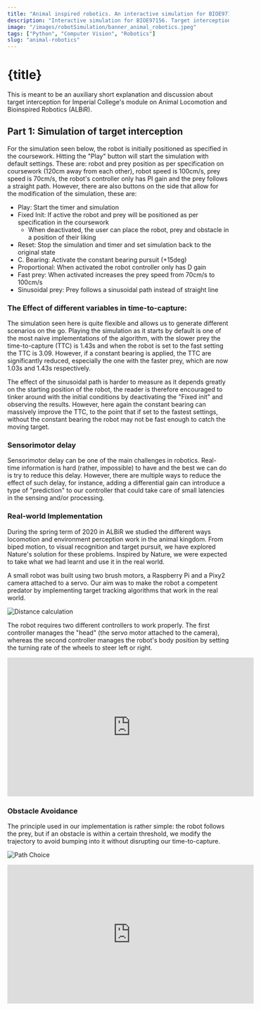 ```yaml
---
title: "Animal inspired robotics. An interactive simulation for BIOE97156"
description: "Interactive simulation for BIOE97156. Target interception algorithms and real-world robot implementation with computer vision and obstacle avoidance."
image: "/images/robotSimulation/banner_animal_robotics.jpeg"
tags: ["Python", "Computer Vision", "Robotics"]
slug: "animal-robotics"
---
```


# {title}

This is meant to be an auxiliary short explanation and discussion about target interception for Imperial College's module on Animal Locomotion and Bioinspired Robotics (ALBiR).

## Part 1: Simulation of target interception
For the simulation seen below, the robot is initially positioned as specified in the coursework. Hitting the "Play" button will start the simulation with default settings. These are: robot and prey position as per specification on coursework (120cm away from each other), robot speed is 100cm/s, prey speed is 70cm/s, the robot's controller only has PI gain and the prey follows a straight path. However, there are also buttons on the side that allow for the modification of the simulation, these are:

* Play: Start the timer and simulation
* Fixed Init: If active the robot and prey will be positioned as per specification in the coursework
  * When deactivated, the user can place the robot, prey and obstacle in a position of their liking
* Reset: Stop the simulation and timer and set simulation back to the original state
* C. Bearing: Activate the constant bearing pursuit  (+15deg)
* Proportional: When activated the robot controller only has D gain
* Fast prey: When activated increases the prey speed from 70cm/s to 100cm/s
* Sinusoidal prey: Prey follows a sinusoidal path instead of straight line

### The Effect of different variables in time-to-capture:

The simulation seen here is quite flexible and allows us to generate different scenarios on the go. Playing the simulation as it starts by default is one of the most naive implementations of the algorithm, with the slower prey the time-to-capture (TTC) is 1.43s and when the robot is set to the fast setting the TTC is 3.09. However, if a constant bearing is applied, the TTC are significantly reduced, especially the one with the faster prey, which are now 1.03s and 1.43s respectively.

The effect of the sinusoidal path is harder to measure as it depends greatly on the starting position of the robot, the reader is therefore encouraged to tinker around with the initial conditions by deactivating the "Fixed init" and observing the results. However, here again the constant bearing can massively improve the TTC, to the point that if set to the fastest settings, without the constant bearing the robot may not be fast enough to catch the moving target. 

### Sensorimotor delay

Sensorimotor delay can be one of the main challenges in robotics. Real-time information is hard (rather, impossible) to have and the best we can do is try to reduce this delay. However, there are multiple ways to reduce the effect of such delay, for instance, adding a differential gain can introduce a type of "prediction" to our controller that could take care of small latencies in the sensing and/or processing.

### Real-world Implementation

During the spring term of 2020 in ALBiR we studied the different ways locomotion and environment perception work in the animal kingdom. From biped motion, to visual recognition and target pursuit, we have explored Nature's solution for these problems. Inspired by Nature, we were expected to take what we had learnt and use it in the real world.

A small robot was built using two brush motors, a Raspberry Pi and a Pixy2 camera attached to a servo. Our aim was to make the robot a competent predator by implementing target tracking algorithms that work in the real world.

![Distance calculation](/images/robotSimulation/distanceCalculation.png)

The robot requires two different controllers to work properly. The first controller manages the "head" (the servo motor attached to the camera), whereas the second controller manages the robot's body position by setting the turning rate of the wheels to steer left or right.

<iframe width="560" height="315" src="https://www.youtube.com/embed/y9JwQ56jD2o" frameborder="0" allow="accelerometer; autoplay; encrypted-media; gyroscope; picture-in-picture" allowfullscreen></iframe>

### Obstacle Avoidance

The principle used in our implementation is rather simple: the robot follows the prey, but if an obstacle is within a certain threshold, we modify the trajectory to avoid bumping into it without disrupting our time-to-capture.

![Path Choice](/images/robotSimulation/pathChoice.png)

<iframe width="560" height="315" src="https://www.youtube.com/embed/qktChqYHf8I" frameborder="0" allow="accelerometer; autoplay; encrypted-media; gyroscope; picture-in-picture" allowfullscreen></iframe>